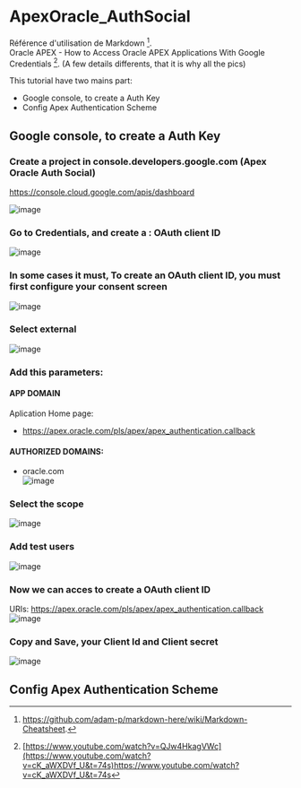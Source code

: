 # ApexOracle_AuthSocial
Référence d'utilisation de Markdown [^1].   
Oracle APEX - How to Access Oracle APEX Applications With Google Credentials [^2].
(A few details differents, that it is why all the pics)

This tutorial have two mains part:    
- Google console, to create a Auth Key  
- Config Apex Authentication Scheme  

## Google console, to create a Auth Key  

### Create a project in console.developers.google.com (Apex Oracle Auth Social)  
https://console.cloud.google.com/apis/dashboard
  
![image](https://github.com/Cristianfllc3/ApexOracle_AuthSocial/assets/72107370/e1e6040e-7b84-49dd-abb2-2e7cef42b2dc)

### Go to Credentials, and create a : OAuth client ID  
    
![image](https://github.com/Cristianfllc3/ApexOracle_AuthSocial/assets/72107370/e2395701-77e6-43c2-8bac-6bab6b6457be)


 ### In some cases it must, To create an OAuth client ID, you must first configure your consent screen
![image](https://github.com/Cristianfllc3/ApexOracle_AuthSocial/assets/72107370/a67a6043-60c2-4fd1-8c1e-5db8dbb4943f)  
  
### Select external  
![image](https://github.com/Cristianfllc3/ApexOracle_AuthSocial/assets/72107370/d2206c37-17f6-402b-b3b3-d9b513fb04db)  

### Add this parameters:
#### APP DOMAIN
Aplication Home page:   
- https://apex.oracle.com/pls/apex/apex_authentication.callback  

#### AUTHORIZED DOMAINS:  
- oracle.com  
![image](https://github.com/Cristianfllc3/ApexOracle_AuthSocial/assets/72107370/9ac718dc-7351-49b2-9522-7f60caaf05e3)


###  Select the scope  
![image](https://github.com/Cristianfllc3/ApexOracle_AuthSocial/assets/72107370/68ccbd3a-bd18-4114-8eda-261221246ea5)  


### Add test users  
![image](https://github.com/Cristianfllc3/ApexOracle_AuthSocial/assets/72107370/0582894f-f805-407a-a7fc-24f070f9122b)  

### Now we can acces to create a OAuth client ID  
URIs: https://apex.oracle.com/pls/apex/apex_authentication.callback    
![image](https://github.com/Cristianfllc3/ApexOracle_AuthSocial/assets/72107370/85368fe2-858e-4420-9614-9dd501fc0ebd)  

### Copy and Save, your Client Id and Client secret  
![image](https://github.com/Cristianfllc3/ApexOracle_AuthSocial/assets/72107370/7a403fed-20a7-461f-aacd-65736239616c)  


## Config Apex Authentication Scheme  
  


  
[^1]:https://github.com/adam-p/markdown-here/wiki/Markdown-Cheatsheet.
[^2]:[https://www.youtube.com/watch?v=QJw4HkagVWc](https://www.youtube.com/watch?v=cK_aWXDVf_U&t=74s)https://www.youtube.com/watch?v=cK_aWXDVf_U&t=74s
